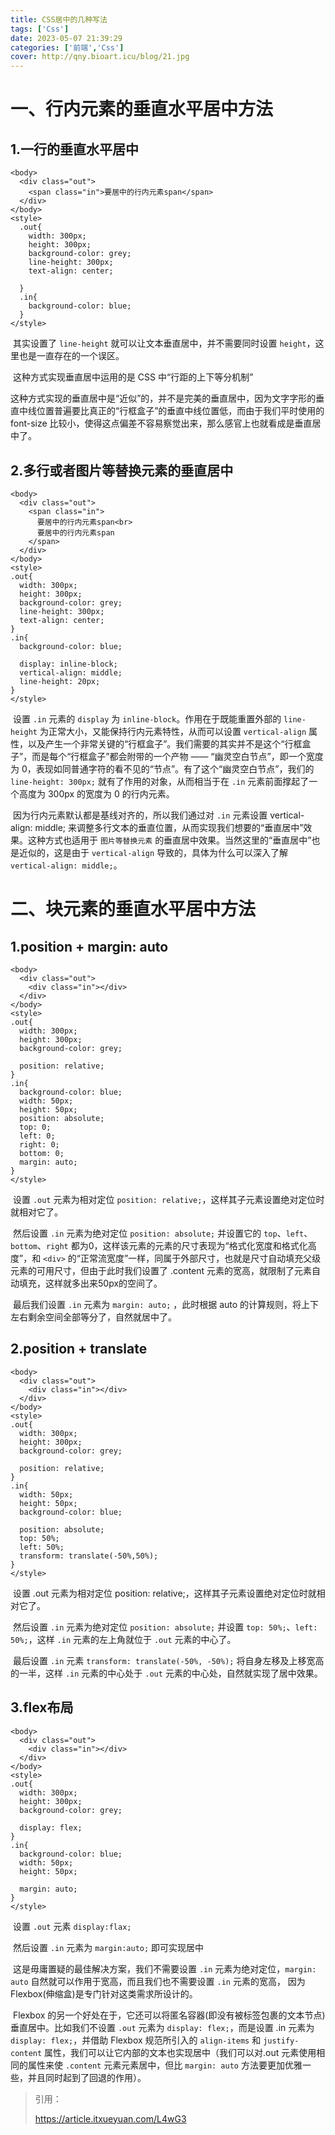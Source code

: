 ```yaml
---
title: CSS居中的几种写法
tags: ['Css']
date: 2023-05-07 21:39:29
categories: ['前端','Css']
cover: http://qny.bioart.icu/blog/21.jpg
---
```


# 一、行内元素的垂直水平居中方法

## 1.一行的垂直水平居中

```
<body>
  <div class="out">
    <span class="in">要居中的行内元素span</span>
  </div>
</body>
<style>
  .out{
    width: 300px;
    height: 300px;
    background-color: grey;
    line-height: 300px;
    text-align: center;

  }
  .in{
    background-color: blue;
  }
</style>
```

​        其实设置了 `line-height` 就可以让文本垂直居中，并不需要同时设置 `height`，这里也是一直存在的一个误区。

​        这种方式实现垂直居中运用的是 CSS 中“行距的上下等分机制”

​        这种方式实现的垂直居中是“近似”的，并不是完美的垂直居中，因为文字字形的垂直中线位置普遍要比真正的“行框盒子”的垂直中线位置低，而由于我们平时使用的 font-size 比较小，使得这点偏差不容易察觉出来，那么感官上也就看成是垂直居中了。

## 2.多行或者图片等替换元素的垂直居中

```
<body>
  <div class="out">
    <span class="in">
      要居中的行内元素span<br>
      要居中的行内元素span
    </span>
  </div>
</body>
<style>
.out{
  width: 300px;
  height: 300px;
  background-color: grey;
  line-height: 300px;
  text-align: center;
}
.in{
  background-color: blue;

  display: inline-block;
  vertical-align: middle;
  line-height: 20px;
}
</style>
```

​        设置 `.in` 元素的 `display` 为 `inline-block`。作用在于既能重置外部的 `line-height` 为正常大小，又能保持行内元素特性，从而可以设置 `vertical-align` 属性，以及产生一个非常关键的“行框盒子”。我们需要的其实并不是这个“行框盒子”，而是每个“行框盒子”都会附带的一个产物 —— “幽灵空白节点”，即一个宽度为 0，表现如同普通字符的看不见的“节点”。有了这个“幽灵空白节点”，我们的 `line-height: 300px;` 就有了作用的对象，从而相当于在 `.in` 元素前面撑起了一个高度为 300px 的宽度为 0 的行内元素。

​        因为行内元素默认都是基线对齐的，所以我们通过对 `.in` 元素设置 vertical-align: middle; 来调整多行文本的垂直位置，从而实现我们想要的“垂直居中”效果。这种方式也适用于 `图片等替换元素` 的垂直居中效果。当然这里的“垂直居中”也是近似的，这是由于 `vertical-align` 导致的，具体为什么可以深入了解 `vertical-align: middle;`。

# 二、块元素的垂直水平居中方法

## 1.position + margin: auto

```
<body>
  <div class="out">
    <div class="in"></div>
  </div>
</body>
<style>
.out{
  width: 300px;
  height: 300px;
  background-color: grey;

  position: relative;
}
.in{
  background-color: blue;
  width: 50px;
  height: 50px;
  position: absolute;
  top: 0;
  left: 0;
  right: 0;
  bottom: 0;
  margin: auto;
}
</style>
```

​        设置 `.out` 元素为相对定位 `position: relative;`，这样其子元素设置绝对定位时就相对它了。

​        然后设置 `.in` 元素为绝对定位 `position: absolute;` 并设置它的 `top`、`left`、`bottom`、`right` 都为0，这样该元素的元素的尺寸表现为“格式化宽度和格式化高度”，和 `<div>` 的“正常流宽度”一样，同属于外部尺寸，也就是尺寸自动填充父级元素的可用尺寸，但由于此时我们设置了 .content 元素的宽高，就限制了元素自动填充，这样就多出来50px的空间了。

​        最后我们设置 `.in` 元素为 `margin: auto;` ，此时根据 auto 的计算规则，将上下左右剩余空间全部等分了，自然就居中了。

## 2.position + translate

```
<body>
  <div class="out">
    <div class="in"></div>
  </div>
</body>
<style>
.out{
  width: 300px;
  height: 300px;
  background-color: grey;

  position: relative;
}
.in{
  width: 50px;
  height: 50px;
  background-color: blue;
  
  position: absolute;
  top: 50%;
  left: 50%;
  transform: translate(-50%,50%);
}
</style>
```

​        设置 .out 元素为相对定位 position: relative;，这样其子元素设置绝对定位时就相对它了。

​        然后设置 `.in` 元素为绝对定位 `position: absolute;` 并设置 `top: 50%;`、`left: 50%;`，这样 `.in` 元素的左上角就位于 `.out` 元素的中心了。

​        最后设置 `.in` 元素 `transform: translate(-50%, -50%);` 将自身左移及上移宽高的一半，这样 `.in` 元素的中心处于 `.out` 元素的中心处，自然就实现了居中效果。

## 3.flex布局

```
<body>
  <div class="out">
    <div class="in"></div>
  </div>
</body>
<style>
.out{
  width: 300px;
  height: 300px;
  background-color: grey;

  display: flex;
}
.in{
  background-color: blue;
  width: 50px;
  height: 50px;
  
  margin: auto;
}
</style>
```

​        设置 `.out` 元素 `display:flax;`

​        然后设置 `.in` 元素为 `margin:auto;` 即可实现居中

​        这是毋庸置疑的最佳解决方案，我们不需要设置 `.in` 元素为绝对定位，`margin: auto` 自然就可以作用于宽高，而且我们也不需要设置 `.in` 元素的宽高， 因为Flexbox(伸缩盒)是专门针对这类需求所设计的。

​        Flexbox 的另一个好处在于，它还可以将匿名容器(即没有被标签包裹的文本节点)垂直居中。比如我们不设置 `.out` 元素为 `display: flex;`，而是设置 .in 元素为 `display: flex;`，并借助 Flexbox 规范所引入的 `align-items` 和 `justify-content` 属性，我们可以让它内部的文本也实现居中（我们可以对.out 元素使用相同的属性来使 `.content` 元素元素居中，但比 `margin: auto` 方法要更加优雅一些，并且同时起到了回退的作用）。



>  引用：
>
> https://article.itxueyuan.com/L4wG3

